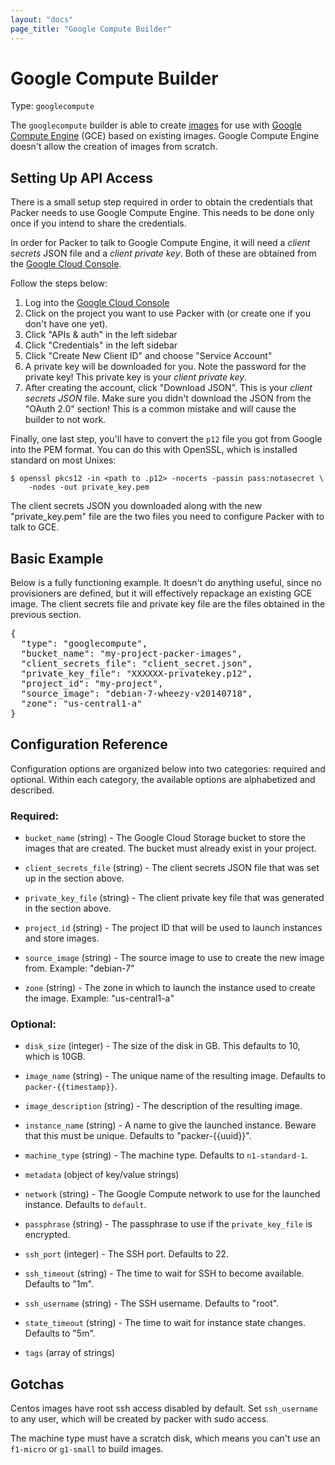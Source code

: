 ```yaml
---
layout: "docs"
page_title: "Google Compute Builder"
---
```


# Google Compute Builder

Type: `googlecompute`

The `googlecompute` builder is able to create
[images](https://developers.google.com/compute/docs/images)
for use with [Google Compute Engine](https://cloud.google.com/products/compute-engine)
(GCE) based on existing images. Google Compute Engine doesn't allow the creation
of images from scratch.

## Setting Up API Access

There is a small setup step required in order to obtain the credentials
that Packer needs to use Google Compute Engine. This needs to be done only
once if you intend to share the credentials.

In order for Packer to talk to Google Compute Engine, it will need
a _client secrets_ JSON file and a _client private key_. Both of these are
obtained from the [Google Cloud Console](https://cloud.google.com/console).

Follow the steps below:

1. Log into the [Google Cloud Console](https://cloud.google.com/console)
2. Click on the project you want to use Packer with (or create one if you
   don't have one yet).
3. Click "APIs & auth" in the left sidebar
4. Click "Credentials" in the left sidebar
5. Click "Create New Client ID" and choose "Service Account"
6. A private key will be downloaded for you. Note the password for the private key! This private key is your _client private key_.
7. After creating the account, click "Download JSON". This is your _client secrets JSON_ file. Make sure you didn't download the JSON from the "OAuth 2.0" section! This is a common mistake and will cause the builder to not work.

Finally, one last step, you'll have to convert the `p12` file you
got from Google into the PEM format. You can do this with OpenSSL, which
is installed standard on most Unixes:

```
$ openssl pkcs12 -in <path to .p12> -nocerts -passin pass:notasecret \
    -nodes -out private_key.pem
```

The client secrets JSON you downloaded along with the new "private\_key.pem"
file are the two files you need to configure Packer with to talk to GCE.

## Basic Example

Below is a fully functioning example. It doesn't do anything useful,
since no provisioners are defined, but it will effectively repackage an
existing GCE image. The client secrets file and private key file are the
files obtained in the previous section.

<pre class="prettyprint">
{
  "type": "googlecompute",
  "bucket_name": "my-project-packer-images",
  "client_secrets_file": "client_secret.json",
  "private_key_file": "XXXXXX-privatekey.p12",
  "project_id": "my-project",
  "source_image": "debian-7-wheezy-v20140718",
  "zone": "us-central1-a"
}
</pre>

## Configuration Reference

Configuration options are organized below into two categories: required and optional. Within
each category, the available options are alphabetized and described.

### Required:

* `bucket_name` (string) - The Google Cloud Storage bucket to store the
  images that are created. The bucket must already exist in your project.

* `client_secrets_file` (string) - The client secrets JSON file that
  was set up in the section above.

* `private_key_file` (string) - The client private key file that was
  generated in the section above.

* `project_id` (string) - The project ID that will be used to launch instances
  and store images.

* `source_image` (string) - The source image to use to create the new image
  from. Example: "debian-7"

* `zone` (string) - The zone in which to launch the instance used to create
  the image. Example: "us-central1-a"

### Optional:

* `disk_size` (integer) - The size of the disk in GB.
  This defaults to 10, which is 10GB.

* `image_name` (string) - The unique name of the resulting image.
  Defaults to `packer-{{timestamp}}`.

* `image_description` (string) - The description of the resulting image.

* `instance_name` (string) - A name to give the launched instance. Beware
  that this must be unique. Defaults to "packer-{{uuid}}".

* `machine_type` (string) - The machine type. Defaults to `n1-standard-1`.

* `metadata` (object of key/value strings)
<!---
@todo document me
-->

* `network` (string) - The Google Compute network to use for the launched
  instance. Defaults to `default`.

* `passphrase` (string) - The passphrase to use if the `private_key_file`
  is encrypted.

* `ssh_port` (integer) - The SSH port. Defaults to 22.

* `ssh_timeout` (string) - The time to wait for SSH to become available.
  Defaults to "1m".

* `ssh_username` (string) - The SSH username. Defaults to "root".

* `state_timeout` (string) - The time to wait for instance state changes.
  Defaults to "5m".

* `tags` (array of strings)
<!---
@todo document me
-->

## Gotchas

Centos images have root ssh access disabled by default. Set `ssh_username` to any user, which will be created by packer with sudo access.

The machine type must have a scratch disk, which means you can't use an `f1-micro` or `g1-small` to build images.
